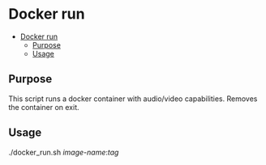 # Docker run

- [Docker run](#docker-run)
  - [Purpose](#purpose)
  - [Usage](#usage)

## Purpose

This script runs a docker container with audio/video capabilities. Removes the container on exit.

## Usage

./docker_run.sh *image-name*:*tag*
